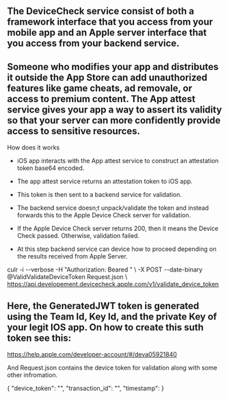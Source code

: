 ## The DeviceCheck service consist of both a framework interface that you access from your mobile app and an Apple server interface that you access from your backend service.

## Someone who modifies your app and distributes it outside the App Store can add unauthorized features like game cheats, ad removale, or access to premium content. The App attest service gives your app a way to assert its validity so that your server can more confidently provide access to sensitive resources.

How does it works

* iOS app interacts with the App attest service to construct an attestation token base64 encoded.

* The app attest service returns an attestation token to iOS app.

* This token is then sent to a backend service for validation.

* The backend service doesn;t unpack/validate the token and instead forwards this to the Apple Device Check server for validation.

* If the Apple Device Check server returns 200, then it means the Device Check passed. Otherwise, validation failed.

* At this step backend service can device how to proceed depending on the results received from Apple Server.

culr -i --verbose -H "Authorization: Beared <GeneratedJWT>" \ -X POST --date-binary @ValidValidateDeviceToken Request.json \ https://api.developement.devicecheck.apple.com/v1/validate_device_token

## Here, the GeneratedJWT token is generated using the Team Id, Key Id, and the private Key of your legit IOS app. On how to create this suth token see this:
https://help.apple.com/developer-account/#/deva05921840

And Request.json contains the device token for validation along with some other infromation.

{
    "device_token": "",
    "transaction_id": "",
    "timestamp": 
}

